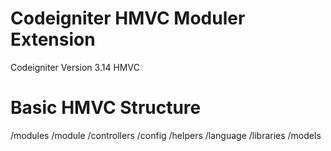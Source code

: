 # Codeigniter HMVC Moduler Extension
Codeigniter  Version 3.14 HMVC

# Basic HMVC Structure
/modules
    /module
       /controllers
       /config
       /helpers
       /language
       /libraries
       /models
       

